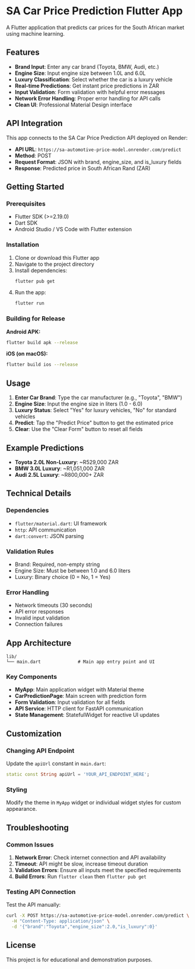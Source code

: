 # SA Car Price Prediction Flutter App

A Flutter application that predicts car prices for the South African market using machine learning.

## Features

- **Brand Input**: Enter any car brand (Toyota, BMW, Audi, etc.)
- **Engine Size**: Input engine size between 1.0L and 6.0L
- **Luxury Classification**: Select whether the car is a luxury vehicle
- **Real-time Predictions**: Get instant price predictions in ZAR
- **Input Validation**: Form validation with helpful error messages
- **Network Error Handling**: Proper error handling for API calls
- **Clean UI**: Professional Material Design interface

## API Integration

This app connects to the SA Car Price Prediction API deployed on Render:
- **API URL**: `https://sa-automotive-price-model.onrender.com/predict`
- **Method**: POST
- **Request Format**: JSON with brand, engine_size, and is_luxury fields
- **Response**: Predicted price in South African Rand (ZAR)

## Getting Started

### Prerequisites

- Flutter SDK (>=2.19.0)
- Dart SDK
- Android Studio / VS Code with Flutter extension

### Installation

1. Clone or download this Flutter app
2. Navigate to the project directory
3. Install dependencies:
   ```bash
   flutter pub get
   ```
4. Run the app:
   ```bash
   flutter run
   ```

### Building for Release

**Android APK:**
```bash
flutter build apk --release
```

**iOS (on macOS):**
```bash
flutter build ios --release
```

## Usage

1. **Enter Car Brand**: Type the car manufacturer (e.g., "Toyota", "BMW")
2. **Engine Size**: Input the engine size in liters (1.0 - 6.0)
3. **Luxury Status**: Select "Yes" for luxury vehicles, "No" for standard vehicles
4. **Predict**: Tap the "Predict Price" button to get the estimated price
5. **Clear**: Use the "Clear Form" button to reset all fields

## Example Predictions

- **Toyota 2.0L Non-Luxury**: ~R529,000 ZAR
- **BMW 3.0L Luxury**: ~R1,051,000 ZAR
- **Audi 2.5L Luxury**: ~R800,000+ ZAR

## Technical Details

### Dependencies
- `flutter/material.dart`: UI framework
- `http`: API communication
- `dart:convert`: JSON parsing

### Validation Rules
- Brand: Required, non-empty string
- Engine Size: Must be between 1.0 and 6.0 liters
- Luxury: Binary choice (0 = No, 1 = Yes)

### Error Handling
- Network timeouts (30 seconds)
- API error responses
- Invalid input validation
- Connection failures

## App Architecture

```
lib/
└── main.dart              # Main app entry point and UI
```

### Key Components

- **MyApp**: Main application widget with Material theme
- **CarPredictionPage**: Main screen with prediction form
- **Form Validation**: Input validation for all fields
- **API Service**: HTTP client for FastAPI communication
- **State Management**: StatefulWidget for reactive UI updates

## Customization

### Changing API Endpoint
Update the `apiUrl` constant in `main.dart`:
```dart
static const String apiUrl = 'YOUR_API_ENDPOINT_HERE';
```

### Styling
Modify the theme in `MyApp` widget or individual widget styles for custom appearance.

## Troubleshooting

### Common Issues

1. **Network Error**: Check internet connection and API availability
2. **Timeout**: API might be slow, increase timeout duration
3. **Validation Errors**: Ensure all inputs meet the specified requirements
4. **Build Errors**: Run `flutter clean` then `flutter pub get`

### Testing API Connection

Test the API manually:
```bash
curl -X POST https://sa-automotive-price-model.onrender.com/predict \
  -H "Content-Type: application/json" \
  -d '{"brand":"Toyota","engine_size":2.0,"is_luxury":0}'
```

## License

This project is for educational and demonstration purposes.
